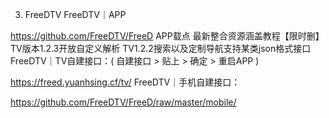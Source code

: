 3. FreeDTV
FreeDTV｜APP

https://github.com/FreeDTV/FreeD
APP载点
最新整合资源涵盖教程【限时删】
TV版本1.2.3开放自定义解析
TV1.2.2搜索以及定制导航支持某类json格式接口
FreeDTV｜TV自建接口：( 自建接口 > 贴上 > 确定 > 重启APP )

https://freed.yuanhsing.cf/tv/
FreeDTV｜手机自建接口：

https://github.com/FreeDTV/FreeD/raw/master/mobile/
